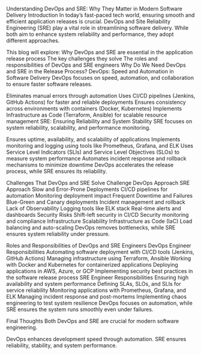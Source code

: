 Understanding DevOps and SRE: Why They Matter in Modern Software Delivery
Introduction
In today’s fast-paced tech world, ensuring smooth and efficient application releases is crucial. DevOps and Site Reliability Engineering (SRE) play a vital role in streamlining software delivery. While both aim to enhance system reliability and performance, they adopt different approaches.

This blog will explore:
Why DevOps and SRE are essential in the application release process
The key challenges they solve
The roles and responsibilities of DevOps and SRE engineers
Why Do We Need DevOps and SRE in the Release Process?
DevOps: Speed and Automation in Software Delivery
DevOps focuses on speed, automation, and collaboration to ensure faster software releases.

Eliminates manual errors through automation
Uses CI/CD pipelines (Jenkins, GitHub Actions) for faster and reliable deployments
Ensures consistency across environments with containers (Docker, Kubernetes)
Implements Infrastructure as Code (Terraform, Ansible) for scalable resource management
SRE: Ensuring Reliability and System Stability
SRE focuses on system reliability, scalability, and performance monitoring.

Ensures uptime, availability, and scalability of applications
Implements monitoring and logging using tools like Prometheus, Grafana, and ELK
Uses Service Level Indicators (SLIs) and Service Level Objectives (SLOs) to measure system performance
Automates incident response and rollback mechanisms to minimize downtime
DevOps accelerates the release process, while SRE ensures its reliability.

Challenges That DevOps and SRE Solve
Challenge	DevOps Approach	SRE Approach
Slow and Error-Prone Deployments	CI/CD pipelines for automation	Monitoring deployment impact
Frequent Downtime and Failures	Blue-Green and Canary deployments	Incident management and rollback
Lack of Observability	Logging tools like ELK stack	Real-time alerts and dashboards
Security Risks	Shift-left security in CI/CD	Security monitoring and compliance
Infrastructure Scalability	Infrastructure as Code (IaC)	Load balancing and auto-scaling
DevOps removes bottlenecks, while SRE ensures system reliability under pressure.

Roles and Responsibilities of DevOps and SRE Engineers
DevOps Engineer Responsibilities
Automating software deployment with CI/CD tools (Jenkins, GitHub Actions)
Managing infrastructure using Terraform, Ansible
Working with Docker and Kubernetes for containerized applications
Deploying applications in AWS, Azure, or GCP
Implementing security best practices in the software release process
SRE Engineer Responsibilities
Ensuring high availability and system performance
Defining SLAs, SLOs, and SLIs for service reliability
Monitoring applications with Prometheus, Grafana, and ELK
Managing incident response and post-mortems
Implementing chaos engineering to test system resilience
DevOps focuses on automation, while SRE ensures the system runs smoothly even under failures.

Final Thoughts
Both DevOps and SRE are crucial for modern software engineering.

DevOps enhances development speed through automation.
SRE ensures reliability, stability, and system performance.
